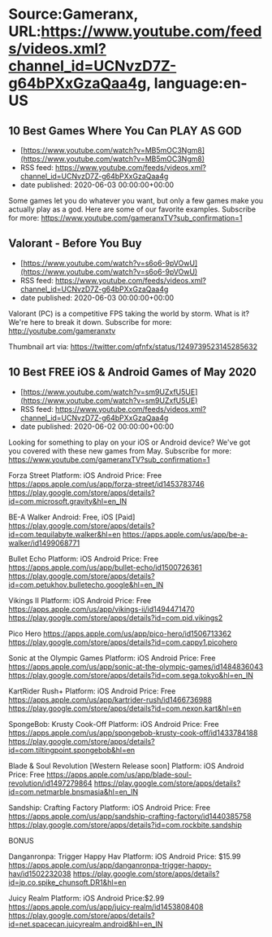 # Source:Gameranx, URL:https://www.youtube.com/feeds/videos.xml?channel_id=UCNvzD7Z-g64bPXxGzaQaa4g, language:en-US

## 10 Best Games Where You Can PLAY AS GOD
 - [https://www.youtube.com/watch?v=MB5mOC3Ngm8](https://www.youtube.com/watch?v=MB5mOC3Ngm8)
 - RSS feed: https://www.youtube.com/feeds/videos.xml?channel_id=UCNvzD7Z-g64bPXxGzaQaa4g
 - date published: 2020-06-03 00:00:00+00:00

Some games let you do whatever you want, but only a few games make you actually play as a god. Here are some of our favorite examples.
Subscribe for more: https://www.youtube.com/gameranxTV?sub_confirmation=1

## Valorant - Before You Buy
 - [https://www.youtube.com/watch?v=s6o6-9pVOwU](https://www.youtube.com/watch?v=s6o6-9pVOwU)
 - RSS feed: https://www.youtube.com/feeds/videos.xml?channel_id=UCNvzD7Z-g64bPXxGzaQaa4g
 - date published: 2020-06-03 00:00:00+00:00

Valorant (PC) is a competitive FPS taking the world by storm. What is it? We're here to break it down.
Subscribe for more: http://youtube.com/gameranxtv

Thumbnail art via: https://twitter.com/qfnfx/status/1249739523145285632

## 10 Best FREE iOS & Android Games of May 2020
 - [https://www.youtube.com/watch?v=sm9UZxfU5UE](https://www.youtube.com/watch?v=sm9UZxfU5UE)
 - RSS feed: https://www.youtube.com/feeds/videos.xml?channel_id=UCNvzD7Z-g64bPXxGzaQaa4g
 - date published: 2020-06-02 00:00:00+00:00

Looking for something to play on your iOS or Android device? We've got you covered with these new games from May.
Subscribe for more: https://www.youtube.com/gameranxTV?sub_confirmation=1

Forza Street
Platform: iOS Android
Price: Free
https://apps.apple.com/us/app/forza-street/id1453783746
https://play.google.com/store/apps/details?id=com.microsoft.gravity&hl=en_IN

BE-A Walker
Android: Free, iOS [Paid] 
https://play.google.com/store/apps/details?id=com.tequilabyte.walker&hl=en
https://apps.apple.com/us/app/be-a-walker/id1499068771

Bullet Echo
Platform: iOS Android
Price: Free
https://apps.apple.com/us/app/bullet-echo/id1500726361
https://play.google.com/store/apps/details?id=com.petukhov.bulletecho.google&hl=en_IN

Vikings II
Platform: iOS Android
Price: Free
https://apps.apple.com/us/app/vikings-ii/id1494471470
https://play.google.com/store/apps/details?id=com.pid.vikings2

Pico Hero
https://apps.apple.com/us/app/pico-hero/id1506713362
https://play.google.com/store/apps/details?id=com.cappy1.picohero

Sonic at the Olympic Games
Platform: iOS Android
Price: Free
https://apps.apple.com/us/app/sonic-at-the-olympic-games/id1484836043
https://play.google.com/store/apps/details?id=com.sega.tokyo&hl=en_IN

KartRider Rush+
Platform: iOS Android
Price: Free
https://apps.apple.com/us/app/kartrider-rush/id1466736988
https://play.google.com/store/apps/details?id=com.nexon.kart&hl=en

SpongeBob: Krusty Cook-Off
Platform: iOS Android
Price: Free
https://apps.apple.com/us/app/spongebob-krusty-cook-off/id1433784188
https://play.google.com/store/apps/details?id=com.tiltingpoint.spongebob&hl=en

Blade & Soul Revolution [Western Release soon]
Platform: iOS Android
Price: Free
https://apps.apple.com/us/app/blade-soul-revolution/id1497279864
https://play.google.com/store/apps/details?id=com.netmarble.bnsmasia&hl=en_IN


Sandship: Crafting Factory
Platform: iOS Android
Price: Free
https://apps.apple.com/us/app/sandship-crafting-factory/id1440385758
https://play.google.com/store/apps/details?id=com.rockbite.sandship


BONUS

Danganronpa: Trigger Happy Hav
Platform: iOS Android
Price: $15.99
https://apps.apple.com/us/app/danganronpa-trigger-happy-hav/id1502232038
https://play.google.com/store/apps/details?id=jp.co.spike_chunsoft.DR1&hl=en 


Juicy Realm
Platform: iOS Android
Price:$2.99
https://apps.apple.com/us/app/juicy-realm/id1453808408
https://play.google.com/store/apps/details?id=net.spacecan.juicyrealm.android&hl=en_IN

